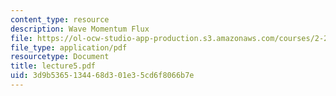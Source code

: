 ```yaml
---
content_type: resource
description: Wave Momentum Flux
file: https://ol-ocw-studio-app-production.s3.amazonaws.com/courses/2-24-ocean-wave-interaction-with-ships-and-offshore-energy-systems-13-022-spring-2002/3d9b5365134468d301e35cd6f8066b7e_lecture5.pdf
file_type: application/pdf
resourcetype: Document
title: lecture5.pdf
uid: 3d9b5365-1344-68d3-01e3-5cd6f8066b7e
---
```

